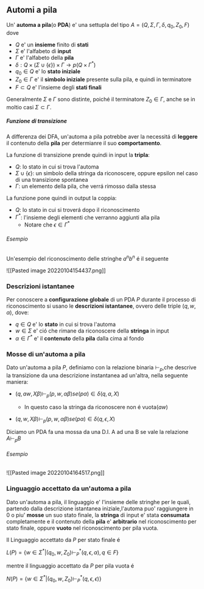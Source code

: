 ## Automi a pila
Un' **automa a pila**(o **PDA**) e' una settupla del tipo $A=(Q,\Sigma,\Gamma,\delta,q_0,Z_0,F)$ dove
- $Q$ e' un **insieme** finito di **stati**
- $\Sigma$ e' l'alfabeto di **input**
- $\Gamma$ e' l'alfabeto della **pila**
- $\delta: Q\times(\Sigma\cup\{\epsilon\})\times\Gamma\to p(Q \times\Gamma^*)$
- $q_0\in Q$ e' lo **stato iniziale**
- $Z_0\in \Gamma$ e' il **simbolo iniziale** presente sulla pila, e quindi in terminatore
- $F\subset Q$ e' l'insieme degli **stati finali**

Generalmente $\Sigma$ e $\Gamma$ sono distinte, poiché il terminatore $Z_0\in \Gamma$, anche se in moltio casi $\Sigma \subset \Gamma$.

##### Funzione di transizione

A differenza dei DFA, un'automa a pila potrebbe aver la necessitá di **leggere** il contenuto della **pila** per determianre il suo **comportamento**.

La funzione di transizione prende quindi in input la **tripla**:
- $Q$: lo stato in cui si trova l'automa
- $\Sigma \cup \{\epsilon\}$: un simbolo della stringa da riconoscere, oppure epsilon nel caso di una transizione spontanea
- $\Gamma$: un elemento della pila, che verrá rimosso dalla stessa

La funzione pone quindi in output la coppia:
- $Q$: lo stato in cui si troverá dopo il riconoscimento
- $\Gamma^*$: l'insieme degli elementi che verranno aggiunti alla pila
	- Notare che $\epsilon \in \Gamma^*$

###### Esempio
Un'esempio del riconoscimento delle stringhe $a^n b^n$ é il seguente

![[Pasted image 20220104154437.png]]

### Descrizioni istantanee
Per conoscere a **configurazione globale** di un PDA $P$ durante il processo di riconoscimento si usano le **descrizioni istantanee**, ovvero delle triple $(q,w,\alpha)$, dove:
- $q\in Q$ e' lo **stato** in cui si trova l'automa
- $w\in \Sigma$ e' ció che rimane da riconoscere  della **stringa** in input
- $\alpha \in \Gamma^*$ e' il **contenuto** della **pila** dalla cima al fondo

### Mosse di un'automa a pila
Dato un'automa a pila $P$, definiamo con la relazione binaria $\vdash_p$,che descrive la transizione da una descrizione instantanea ad un'altra, nella seguente maniera:

- $(q,aw,X\beta)\vdash_p(p,w,\alpha \beta)se(p\alpha)\in \delta(q,a,X)$
	- In questo caso la stringa da riconoscere non é vuota($aw$)

- $(q,w,X\beta)\vdash_p(p,w,\alpha \beta)se(p\alpha)\in \delta(q,\epsilon,X)$

Diciamo un PDA fa una mossa da una D.I. A ad una B se vale la relazione $A\vdash_p B$

###### Esempio

![[Pasted image 20220104164517.png]]

### Linguaggio accettato da un'automa a pila 
Dato un'automa a pila, il linguaggio
e' l'insieme delle stringhe per le quali, partendo dalla descrizione istantanea iniziale,l'automa puo' raggiungere in 0 o piu' **mosse** un suo stato finale, la **stringa** di input e' stata **consumata** completamente e il contenuto della **pila** e' **arbitrario** nel riconoscimento per stato finale, oppure **vuoto** nel riconoscimento per pila vuota.

Il Linguaggio accettato da $P$ per stato finale é 

$L(P)=\{w\in\Sigma^*|(q_0,w,Z_0)\vdash_P^*(q,\epsilon,\alpha),q\in F\}$

mentre il linguaggio accettato da $P$ per pila vuota é 

$N(P)=\{w\in \Sigma^*|(q_0,w,Z_0)\vdash^*_P(q,\epsilon,\epsilon)\}$
